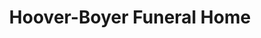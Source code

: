 ---
title: "Hoover-Boyer Funeral Home"
url: /elizabethville/hoover-boyer-funeral-home/
shop: funeral directors
---